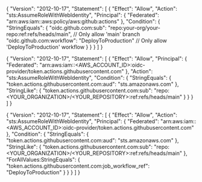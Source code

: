 {
  "Version": "2012-10-17",
  "Statement": [
    {
      "Effect": "Allow",
      "Action": "sts:AssumeRoleWithWebIdentity",
      "Principal": {
        "Federated": "arn:aws:iam::aws:policy/aws:github:actions"
      },
      "Condition": {
        "StringEquals": {
          "oidc.github.com:sub": "repo:your-org/your-repo:ref:refs/heads/main",  // Only allow 'main' branch
          "oidc.github.com:workflow": "DeployToProduction"  // Only allow 'DeployToProduction' workflow
        }
      }
    }
  ]
}


{
  "Version": "2012-10-17",
  "Statement": [
    {
      "Effect": "Allow",
      "Principal": {
        "Federated": "arn:aws:iam::<AWS_ACCOUNT_ID>:oidc-provider/token.actions.githubusercontent.com"
      },
      "Action": "sts:AssumeRoleWithWebIdentity",
      "Condition": {
        "StringEquals": {
          "token.actions.githubusercontent.com:aud": "sts.amazonaws.com"
        },
        "StringLike": {
          "token.actions.githubusercontent.com:sub": "repo:<YOUR_ORGANIZATION>/<YOUR_REPOSITORY>:ref:refs/heads/main"
        }
      }
    }
  ]
}


{
  "Version": "2012-10-17",
  "Statement": [
    {
      "Effect": "Allow",
      "Action": "sts:AssumeRoleWithWebIdentity",
      "Principal": {
        "Federated": "arn:aws:iam::<AWS_ACCOUNT_ID>:oidc-provider/token.actions.githubusercontent.com"
      },
      "Condition": {
        "StringEquals": {
          "token.actions.githubusercontent.com:aud": "sts.amazonaws.com"
        },
        "StringLike": {
          "token.actions.githubusercontent.com:sub": "repo:<YOUR_ORGANIZATION>/<YOUR_REPOSITORY>:ref:refs/heads/main"
        },
        "ForAllValues:StringEquals": {
          "token.actions.githubusercontent.com:job_workflow_ref": "DeployToProduction"
        }
      }
    }
  ]
}
